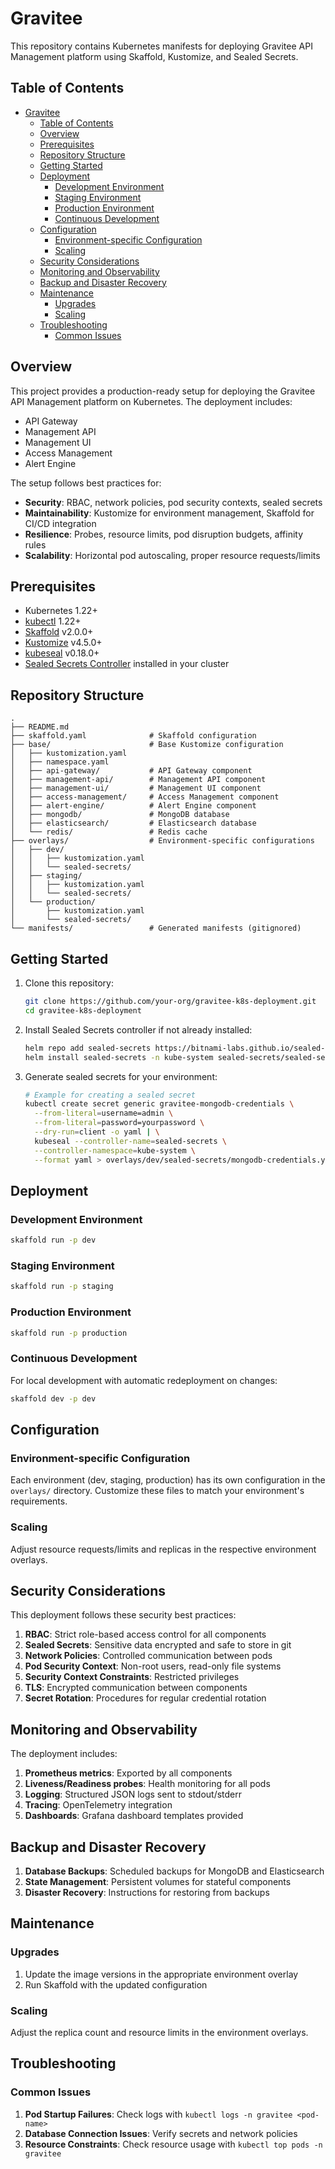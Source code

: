# Gravitee

This repository contains Kubernetes manifests for deploying Gravitee API Management platform using Skaffold, Kustomize, and Sealed Secrets.

## Table of Contents

- [Gravitee](#gravitee)
  - [Table of Contents](#table-of-contents)
  - [Overview](#overview)
  - [Prerequisites](#prerequisites)
  - [Repository Structure](#repository-structure)
  - [Getting Started](#getting-started)
  - [Deployment](#deployment)
    - [Development Environment](#development-environment)
    - [Staging Environment](#staging-environment)
    - [Production Environment](#production-environment)
    - [Continuous Development](#continuous-development)
  - [Configuration](#configuration)
    - [Environment-specific Configuration](#environment-specific-configuration)
    - [Scaling](#scaling)
  - [Security Considerations](#security-considerations)
  - [Monitoring and Observability](#monitoring-and-observability)
  - [Backup and Disaster Recovery](#backup-and-disaster-recovery)
  - [Maintenance](#maintenance)
    - [Upgrades](#upgrades)
    - [Scaling](#scaling-1)
  - [Troubleshooting](#troubleshooting)
    - [Common Issues](#common-issues)

## Overview

This project provides a production-ready setup for deploying the Gravitee API Management platform on Kubernetes. The deployment includes:

- API Gateway
- Management API
- Management UI
- Access Management
- Alert Engine

The setup follows best practices for:
- **Security**: RBAC, network policies, pod security contexts, sealed secrets
- **Maintainability**: Kustomize for environment management, Skaffold for CI/CD integration
- **Resilience**: Probes, resource limits, pod disruption budgets, affinity rules
- **Scalability**: Horizontal pod autoscaling, proper resource requests/limits

## Prerequisites

- Kubernetes 1.22+
- [kubectl](https://kubernetes.io/docs/tasks/tools/) 1.22+
- [Skaffold](https://skaffold.dev/docs/install/) v2.0.0+
- [Kustomize](https://kubectl.docs.kubernetes.io/installation/kustomize/) v4.5.0+
- [kubeseal](https://github.com/bitnami-labs/sealed-secrets#kubeseal) v0.18.0+
- [Sealed Secrets Controller](https://github.com/bitnami-labs/sealed-secrets#controller) installed in your cluster

## Repository Structure

```
.
├── README.md
├── skaffold.yaml              # Skaffold configuration
├── base/                      # Base Kustomize configuration
│   ├── kustomization.yaml
│   ├── namespace.yaml
│   ├── api-gateway/           # API Gateway component
│   ├── management-api/        # Management API component
│   ├── management-ui/         # Management UI component
│   ├── access-management/     # Access Management component
│   ├── alert-engine/          # Alert Engine component
│   ├── mongodb/               # MongoDB database
│   ├── elasticsearch/         # Elasticsearch database
│   └── redis/                 # Redis cache
├── overlays/                  # Environment-specific configurations
│   ├── dev/
│   │   ├── kustomization.yaml
│   │   └── sealed-secrets/
│   ├── staging/
│   │   ├── kustomization.yaml
│   │   └── sealed-secrets/
│   └── production/
│       ├── kustomization.yaml
│       └── sealed-secrets/
└── manifests/                 # Generated manifests (gitignored)
```

## Getting Started

1. Clone this repository:
   ```bash
   git clone https://github.com/your-org/gravitee-k8s-deployment.git
   cd gravitee-k8s-deployment
   ```

2. Install Sealed Secrets controller if not already installed:
   ```bash
   helm repo add sealed-secrets https://bitnami-labs.github.io/sealed-secrets
   helm install sealed-secrets -n kube-system sealed-secrets/sealed-secrets
   ```

3. Generate sealed secrets for your environment:
   ```bash
   # Example for creating a sealed secret
   kubectl create secret generic gravitee-mongodb-credentials \
     --from-literal=username=admin \
     --from-literal=password=yourpassword \
     --dry-run=client -o yaml | \
     kubeseal --controller-name=sealed-secrets \
     --controller-namespace=kube-system \
     --format yaml > overlays/dev/sealed-secrets/mongodb-credentials.yaml
   ```

## Deployment

### Development Environment

```bash
skaffold run -p dev
```

### Staging Environment

```bash
skaffold run -p staging
```

### Production Environment

```bash
skaffold run -p production
```

### Continuous Development

For local development with automatic redeployment on changes:

```bash
skaffold dev -p dev
```

## Configuration

### Environment-specific Configuration

Each environment (dev, staging, production) has its own configuration in the `overlays/` directory. Customize these files to match your environment's requirements.

### Scaling

Adjust resource requests/limits and replicas in the respective environment overlays.

## Security Considerations

This deployment follows these security best practices:

1. **RBAC**: Strict role-based access control for all components
2. **Sealed Secrets**: Sensitive data encrypted and safe to store in git
3. **Network Policies**: Controlled communication between pods
4. **Pod Security Context**: Non-root users, read-only file systems
5. **Security Context Constraints**: Restricted privileges
6. **TLS**: Encrypted communication between components
7. **Secret Rotation**: Procedures for regular credential rotation

## Monitoring and Observability

The deployment includes:

1. **Prometheus metrics**: Exported by all components
2. **Liveness/Readiness probes**: Health monitoring for all pods
3. **Logging**: Structured JSON logs sent to stdout/stderr
4. **Tracing**: OpenTelemetry integration
5. **Dashboards**: Grafana dashboard templates provided

## Backup and Disaster Recovery

1. **Database Backups**: Scheduled backups for MongoDB and Elasticsearch
2. **State Management**: Persistent volumes for stateful components
3. **Disaster Recovery**: Instructions for restoring from backups

## Maintenance

### Upgrades

1. Update the image versions in the appropriate environment overlay
2. Run Skaffold with the updated configuration

### Scaling

Adjust the replica count and resource limits in the environment overlays.

## Troubleshooting

### Common Issues

1. **Pod Startup Failures**: Check logs with `kubectl logs -n gravitee <pod-name>`
2. **Database Connection Issues**: Verify secrets and network policies
3. **Resource Constraints**: Check resource usage with `kubectl top pods -n gravitee`
